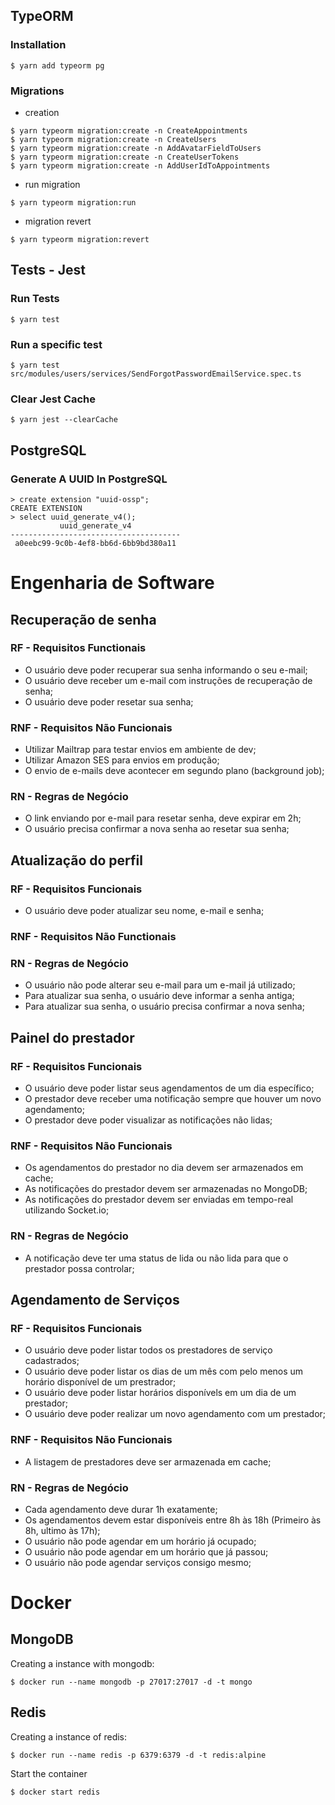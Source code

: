 ## TypeORM

### Installation
```
$ yarn add typeorm pg
```

### Migrations

* creation
```
$ yarn typeorm migration:create -n CreateAppointments
$ yarn typeorm migration:create -n CreateUsers
$ yarn typeorm migration:create -n AddAvatarFieldToUsers
$ yarn typeorm migration:create -n CreateUserTokens
$ yarn typeorm migration:create -n AddUserIdToAppointments
```

* run migration
```
$ yarn typeorm migration:run
```

* migration revert
```
$ yarn typeorm migration:revert
```

## Tests - Jest

### Run Tests
```
$ yarn test
```

### Run a specific test
```
$ yarn test src/modules/users/services/SendForgotPasswordEmailService.spec.ts
```

### Clear Jest Cache
```
$ yarn jest --clearCache
```

## PostgreSQL

### Generate A UUID In PostgreSQL
```
> create extension "uuid-ossp";
CREATE EXTENSION
> select uuid_generate_v4();
           uuid_generate_v4
--------------------------------------
 a0eebc99-9c0b-4ef8-bb6d-6bb9bd380a11
```

# Engenharia de Software

## Recuperação de senha

### RF - Requisitos Functionais

- O usuário deve poder recuperar sua senha informando o seu e-mail;
- O usuário deve receber um e-mail com instruções de recuperação de senha;
- O usuário deve poder resetar sua senha;

### RNF - Requisitos Não Funcionais

- Utilizar Mailtrap para testar envios em ambiente de dev;
- Utilizar Amazon SES para envios em produção;
- O envio de e-mails deve acontecer em segundo plano (background job);

### RN - Regras de Negócio

- O link enviando por e-mail para resetar senha, deve expirar em 2h;
- O usuário precisa confirmar a nova senha ao resetar sua senha;

## Atualização do perfil

### RF - Requisitos Funcionais

- O usuário deve poder atualizar seu nome, e-mail e senha;

### RNF - Requisitos Não Functionais

### RN - Regras de Negócio

- O usuário não pode alterar seu e-mail para um e-mail já utilizado;
- Para atualizar sua senha, o usuário deve informar a senha antiga;
- Para atualizar sua senha, o usuário precisa confirmar a nova senha;

## Painel do prestador

### RF - Requisitos Funcionais

- O usuário deve poder listar seus agendamentos de um dia específico;
- O prestador deve receber uma notificação sempre que houver um novo agendamento;
- O prestador deve poder visualizar as notificações não lidas;

### RNF - Requisitos Não Funcionais

- Os agendamentos do prestador no dia devem ser armazenados em cache;
- As notificações do prestador devem ser armazenadas no MongoDB;
- As notificações do prestador devem ser enviadas em tempo-real utilizando Socket.io;

### RN - Regras de Negócio

- A notificação deve ter uma status de lida ou não lida para que o prestador possa controlar;

## Agendamento de Serviços

### RF - Requisitos Funcionais

- O usuário deve poder listar todos os prestadores de serviço cadastrados;
- O usuário deve poder listar os dias de um mês com pelo menos um horário disponível de um prestrador;
- O usuário deve poder listar horários disponívels em um dia de um prestador;
- O usuário deve poder realizar um novo agendamento com um prestador;

### RNF - Requisitos Não Funcionais

- A listagem de prestadores deve ser armazenada em cache;

### RN - Regras de Negócio

- Cada agendamento deve durar 1h exatamente;
- Os agendamentos devem estar disponíveis entre 8h às 18h (Primeiro às 8h, ultimo às 17h);
- O usuário não pode agendar em um horário já ocupado;
- O usuário não pode agendar em um horário que já passou;
- O usuário não pode agendar serviços consigo mesmo;


# Docker

## MongoDB

Creating a instance with mongodb:

```
$ docker run --name mongodb -p 27017:27017 -d -t mongo
```

## Redis

Creating a instance of redis:
```
$ docker run --name redis -p 6379:6379 -d -t redis:alpine
```

Start the container
```
$ docker start redis
```
